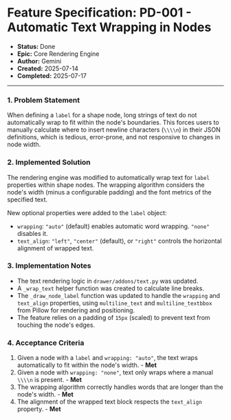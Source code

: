 # Feature Specification: PD-001 - Automatic Text Wrapping in Nodes

- **Status:** Done
- **Epic:** Core Rendering Engine
- **Author:** Gemini
- **Created:** 2025-07-14
- **Completed:** 2025-07-17

---

### 1. Problem Statement

When defining a `label` for a shape node, long strings of text do not automatically wrap to fit within the node's boundaries. This forces users to manually calculate where to insert newline characters (`\\\\n`) in their JSON definitions, which is tedious, error-prone, and not responsive to changes in node width.

### 2. Implemented Solution

The rendering engine was modified to automatically wrap text for `label` properties within shape nodes. The wrapping algorithm considers the node's width (minus a configurable padding) and the font metrics of the specified text.

New optional properties were added to the `label` object:

- `wrapping`: `"auto"` (default) enables automatic word wrapping. `"none"` disables it.
- `text_align`: `"left"`, `"center"` (default), or `"right"` controls the horizontal alignment of wrapped text.

### 3. Implementation Notes

- The text rendering logic in `drawer/addons/text.py` was updated.
- A `_wrap_text` helper function was created to calculate line breaks.
- The `_draw_node_label` function was updated to handle the `wrapping` and `text_align` properties, using `multiline_text` and `multiline_textbbox` from Pillow for rendering and positioning.
- The feature relies on a padding of `15px` (scaled) to prevent text from touching the node's edges.

### 4. Acceptance Criteria

1.  Given a node with a `label` and `wrapping: "auto"`, the text wraps automatically to fit within the node's width. - **Met**
2.  Given a node with `wrapping: "none"`, text only wraps where a manual `\\\\n` is present. - **Met**
3.  The wrapping algorithm correctly handles words that are longer than the node's width. - **Met**
4.  The alignment of the wrapped text block respects the `text_align` property. - **Met**
